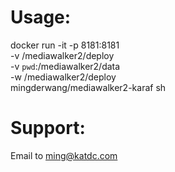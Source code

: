 # Usage:

docker run -it -p 8181:8181 \
       -v /mediawalker2/deploy \
       -v `pwd`:/mediawalker2/data \
       -w /mediawalker2/deploy \
       mingderwang/mediawalker2-karaf sh


# Support:

Email to ming@katdc.com
